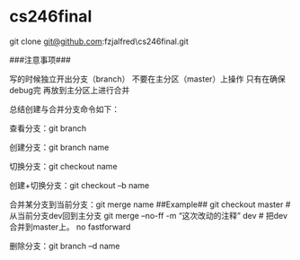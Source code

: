 # cs246final


git clone git@github.com:fzjalfred\cs246final.git

###注意事项###

写的时候独立开出分支（branch）
不要在主分区（master）上操作
只有在确保debug完 再放到主分区上进行合并

总结创建与合并分支命令如下：

查看分支：git branch

创建分支：git branch name

切换分支：git checkout name

创建+切换分支：git checkout –b name

合并某分支到当前分支：git merge name
##Example##
git checkout master #从当前分支dev回到主分支
git merge –no-ff -m “这次改动的注释” dev   # 把dev合并到master上。 no fastforward

删除分支：git branch –d name



